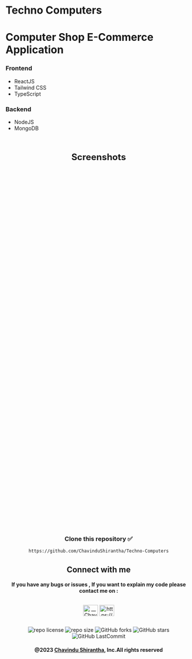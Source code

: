 # Techno Computers

# Computer Shop E-Commerce Application

### Frontend

* ReactJS
* Tailwind CSS
* TypeScript

### Backend

* NodeJS
* MongoDB

<br>

<p align="center" style="font-size: 24px;font-weight: bold">Screenshots</p>

<br>

<p align="center"><img align="center" alt="" src="Screenshots/Screenshot(1).png" width="" height="" /></p><br>
<p align="center"><img align="center" alt="" src="Screenshots/Screenshot(2).png" width="" height="" /></p><br>
<p align="center"><img align="center" alt="" src="Screenshots/Screenshot(3).png" width="" height="" /></p><br>
<p align="center"><img align="center" alt="" src="Screenshots/Screenshot(4).png" width="" height="" /></p><br>
<p align="center"><img align="center" alt="" src="Screenshots/Screenshot(5).png" width="" height="" /></p><br>
<p align="center"><img align="center" alt="" src="Screenshots/Screenshot(6).png" width="" height="" /></p><br>
<p align="center"><img align="center" alt="" src="Screenshots/Screenshot(7).png" width="" height="" /></p><br>
<p align="center"><img align="center" alt="" src="Screenshots/Screenshot(8).png" width="" height="" /></p><br>
<p align="center"><img align="center" alt="" src="Screenshots/Screenshot(9).png" width="" height="" /></p><br>
<p align="center"><img align="center" alt="" src="Screenshots/Screenshot(10).png" width="" height="" /></p><br>
<p align="center"><img align="center" alt="" src="Screenshots/Screenshot(11).png" width="" height="" /></p><br>
<p align="center"><img align="center" alt="" src="Screenshots/Screenshot(12).png" width="" height="" /></p><br>
<p align="center"><img align="center" alt="" src="Screenshots/Screenshot(13).png" width="" height="" /></p><br>
<p align="center"><img align="center" alt="" src="Screenshots/Screenshot(14).png" width="" height="" /></p><br>
<p align="center"><img align="center" alt="" src="Screenshots/Screenshot(15).png" width="" height="" /></p><br>
<p align="center"><img align="center" alt="" src="Screenshots/Screenshot(16).png" width="" height="" /></p><br>
<p align="center"><img align="center" alt="" src="Screenshots/Screenshot(17).png" width="" height="" /></p><br>
<p align="center"><img align="center" alt="" src="Screenshots/Screenshot(18).png" width="" height="" /></p><br>
<p align="center"><img align="center" alt="" src="Screenshots/Screenshot(19).png" width="" height="" /></p><br>
<p align="center"><img align="center" alt="" src="Screenshots/Screenshot(20).png" width="" height="" /></p><br>
<p align="center"><img align="center" alt="" src="Screenshots/Screenshot(21).png" width="" height="" /></p><br>

<div align="center">

###  
### Clone this repository ✅
```md
https://github.com/ChavinduShirantha/Techno-Computers
```
##  Connect with me
#### If you have any bugs or issues , If you want to explain my code please contact me on :

</div>

##
<p align="center">
<a href="https://twitter.com/Chavindu62"><img align="center" src="https://raw.githubusercontent.com/rahuldkjain/github-profile-readme-generator/master/src/images/icons/Social/twitter.svg" alt="__ChavinduShirantha__" height="30" width="40" /></a>
<a href="https://www.linkedin.com/in/chavindu-shirantha-b5b857264/" target="blank"><img align="center" src="https://raw.githubusercontent.com/rahuldkjain/github-profile-readme-generator/master/src/images/icons/Social/linked-in-alt.svg" alt="https://www.linkedin.com/public-profile/settings?trk=d_flagship3_profile_self_view_public_profile" height="30" width="40" /></a>
</p>


##

<div align="center">

![repo license](https://img.shields.io/github/license/ChavinduShirantha/Techno-Computers?&labelColor=black&color=3867d6&style=for-the-badge)
![repo size](https://img.shields.io/github/repo-size/ChavinduShirantha/Techno-Computers?label=Repo%20Size&style=for-the-badge&labelColor=black&color=20bf6b)
![GitHub forks](https://img.shields.io/github/forks/ChavinduShirantha/Techno-Computers?&labelColor=black&color=0fb9b1&style=for-the-badge)
![GitHub stars](https://img.shields.io/github/stars/ChavinduShirantha/Techno-Computers?&labelColor=black&color=f7b731&style=for-the-badge)
![GitHub LastCommit](https://img.shields.io/github/last-commit/ChavinduShirantha/Techno-Computers?logo=github&labelColor=black&color=d1d8e0&style=for-the-badge)
</div>

<div align="center">

#### @2023 [Chavindu Shirantha](https://github.com/ChavinduShirantha), Inc.All rights reserved
</div>
